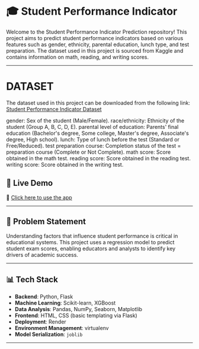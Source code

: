 # 🎓 Student Performance Indicator

Welcome to the Student Performance Indicator Prediction repository! This project aims to predict student performance indicators based on various features such as gender, ethnicity, parental education, lunch type, and test preparation. The dataset used in this project is sourced from Kaggle and contains information on math, reading, and writing scores.

---

# DATASET

The dataset used in this project can be downloaded from the following link: [Student Performance Indicator Dataset](https://www.kaggle.com/datasets/spscientist/students-performance-in-exams?datasetId=74977)

gender: Sex of the student (Male/Female).
race/ethnicity: Ethnicity of the student (Group A, B, C, D, E).
parental level of education: Parents' final education (Bachelor's degree, Some college, Master's degree, Associate's degree, High school).
lunch: Type of lunch before the test (Standard or Free/Reduced).
test preparation course: Completion status of the test = preparation course (Complete or Not Complete).
math score: Score obtained in the math test.
reading score: Score obtained in the reading test.
writing score: Score obtained in the writing test.

## 🚀 Live Demo

🔗 [Click here to use the app](https://student-performance-indicator-34c7.onrender.com)

---

## 🧠 Problem Statement

Understanding factors that influence student performance is critical in educational systems. This project uses a regression model to predict student exam scores, enabling educators and analysts to identify key drivers of academic success.

---

## 📊 Tech Stack

- **Backend**: Python, Flask
- **Machine Learning**: Scikit-learn, XGBoost
- **Data Analysis**: Pandas, NumPy, Seaborn, Matplotlib
- **Frontend**: HTML, CSS (basic templating via Flask)
- **Deployment**: Render
- **Environment Management**: virtualenv
- **Model Serialization**: `joblib`

---
